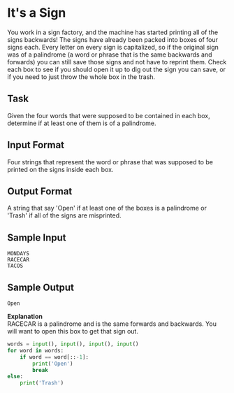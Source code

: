 # It's a Sign
You work in a sign factory, and the machine has started printing all of the signs backwards! The signs have already been packed into boxes of four signs each. Every letter on every sign is capitalized, so if the original sign was of a palindrome (a word or phrase that is the same backwards and forwards) you can still save those signs and not have to reprint them. Check each box to see if you should open it up to dig out the sign you can save, or if you need to just throw the whole box in the trash.

## Task 
Given the four words that were supposed to be contained in each box, determine if at least one of them is of a palindrome.

## Input Format 
Four strings that represent the word or phrase that was supposed to be printed on the signs inside each box.

## Output Format 
A string that say 'Open' if at least one of the boxes is a palindrome or 'Trash' if all of the signs are misprinted.

## Sample Input
```CAT
MONDAYS
RACECAR
TACOS
```

## Sample Output 
```Open```

**Explanation**<br/> 
RACECAR is a palindrome and is the same forwards and backwards. You will want to open this box to get that sign out.


```python
words = input(), input(), input(), input()
for word in words:
    if word == word[::-1]:
        print('Open')
        break
else:
    print('Trash')
```

